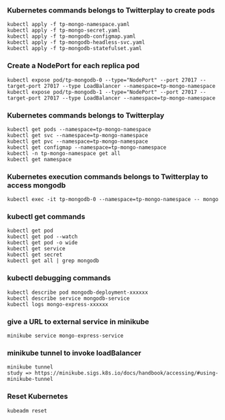 ### Kubernetes commands belongs to Twitterplay to create pods

    kubectl apply -f tp-mongo-namespace.yaml
    kubectl apply -f tp-mongo-secret.yaml
    kubectl apply -f tp-mongodb-configmap.yaml
    kubectl apply -f tp-mongodb-headless-svc.yaml
    kubectl apply -f tp-mongodb-statefulset.yaml

### Create a NodePort for each replica pod
    kubectl expose pod/tp-mongodb-0 --type="NodePort" --port 27017 --target-port 27017 --type LoadBalancer --namespace=tp-mongo-namespace
    kubectl expose pod/tp-mongodb-1 --type="NodePort" --port 27017 --target-port 27017 --type LoadBalancer --namespace=tp-mongo-namespace

### Kubernetes commands belongs to Twitterplay
    kubectl get pods --namespace=tp-mongo-namespace
    kubectl get svc --namespace=tp-mongo-namespace
    kubectl get pvc --namespace=tp-mongo-namespace
    kubectl get configmap --namespace=tp-mongo-namespace
    kubectl -n tp-mongo-namespace get all
    kubectl get namespace

### Kubernetes execution commands belongs to Twitterplay to access mongodb
    kubectl exec -it tp-mongodb-0 --namespace=tp-mongo-namespace -- mongo

### kubectl get commands

    kubectl get pod
    kubectl get pod --watch
    kubectl get pod -o wide
    kubectl get service
    kubectl get secret
    kubectl get all | grep mongodb

### kubectl debugging commands

    kubectl describe pod mongodb-deployment-xxxxxx
    kubectl describe service mongodb-service
    kubectl logs mongo-express-xxxxxx

### give a URL to external service in minikube

    minikube service mongo-express-service

### minikube tunnel to invoke loadBalancer
    minikube tunnel
    study => https://minikube.sigs.k8s.io/docs/handbook/accessing/#using-minikube-tunnel

### Reset Kubernetes
    kubeadm reset
